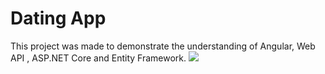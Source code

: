 # Dating App

This project was made to demonstrate the understanding of Angular, Web API , ASP.NET Core and Entity Framework.
![](src/assets/demo.png)
